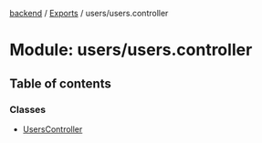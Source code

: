 [backend](../README.md) / [Exports](../modules.md) / users/users.controller

# Module: users/users.controller

## Table of contents

### Classes

- [UsersController](../classes/users_users_controller.UsersController.md)
